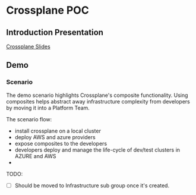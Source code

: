 # Crossplane POC

## Introduction Presentation

[Crossplane Slides](https://slides.com/decoder/crossplane)

## Demo

### Scenario

The demo scenario highlights Crossplane's composite functionality. Using composites helps abstract away infrastructure complexity from developers by moving it into a Platform Team.

The scenario flow:

- install crossplane on a local cluster
- deploy AWS and azure providers
- expose composites to the developers
- developers deploy and manage the life-cycle of dev/test clusters in AZURE and AWS
-

TODO:

- [ ] Should be moved to Infrastructure sub group once it's created.
